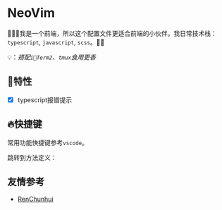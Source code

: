 # NeoVim

我是一个前端，所以这个配置文件更适合前端的小伙伴。我日常技术栈：`typescript`, `javascript`, `scss`。

💡：*搭配`iTerm2`、`tmux`食用更香*

## 🌈特性

- [x] typescript报错提示

## 🔥快捷键

常用功能快捷键参考`vscode`。

跳转到方法定义：

## 友情参考

* [RenChunhui](https://github.com/RenChunhui/nvim)
